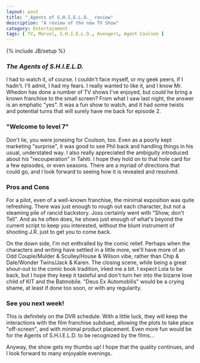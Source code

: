 ```yaml
---
layout: post
title: "_Agents of S.H.I.E.L.D._ review"
description: "A review of the new TV Show"
category: Entertainment
tags: [ TV, Marvel, S.H.I.E.L.D., Avengers, Agent Coulson ]
---
```

{% include JB/setup %}
### _The Agents of S.H.I.E.L.D._

I had to watch it, of course. I couldn't face myself, or my geek peers, if I hadn't. I'll admit, I had my fears. I really wanted to like it, and I know Mr. Whedon has done a number of TV shows I've enjoyed, but could he bring a known franchise to the small screen? From what I saw last night, the answer is an emphatic "yes". It was a fun show to watch, and it had some twists and potential turns that will surely have me back for episode 2.

### "Welcome to level 7"

Don't lie, you were jonesing for Coulson, too. Even as a poorly kept marketing "surprise", it was good to see Phil back and handling things in his usual, understated way. I also really appreciated the ambiguity introduced about his "recouperation" in Tahiti. I hope they hold on to that hole card for a few episodes, or even seasons. There are a myriad of directions that could go, and I look forward to seeing how it is revealed and resolved.

### Pros and Cons

For a pilot, even of a well-known franchise, the minimal exposition was quite refreshing. There was just enough to rough out each character, but not a steaming pile of rancid backstory. Joss certainly went with "Show, don't Tell". And as he often does, he shows just enough of what's beyond the current script to keep you interested, without the blunt instrument of shooting J.R. just to get you to come back.

On the down side, I'm not enthralled by the comic relief. Perhaps when the characters and writing have settled in a little more, we'll have more of an Odd Couple/Mulder & Sculley/House & Wilson vibe, rather than Chip & Dale/Wonder Twins/Jack & Karen. The closing scene, while being a great shout-out to the comic book tradition, irked me a bit. I expect Lola to be back, but I hope they keep it tasteful and don't turn her into the bizarre love child of KIT and the Batmobile. "Deus Ex Automobilis" would be a crying shame, at least if done too soon, or with any regularity.

### See you next week!

This is definitely on the DVR schedule. With a little luck, they will keep the interactions with the film franchise subdued, allowing the plots to take place "off-screen", and with minimal product placement. Even more fun would be for the Agents of S.H.I.E.L.D. to be recognized by the films...

Anyway, the show gets my thumbs up! I hope that the quality continues, and I look forward to many enjoyable evenings.
